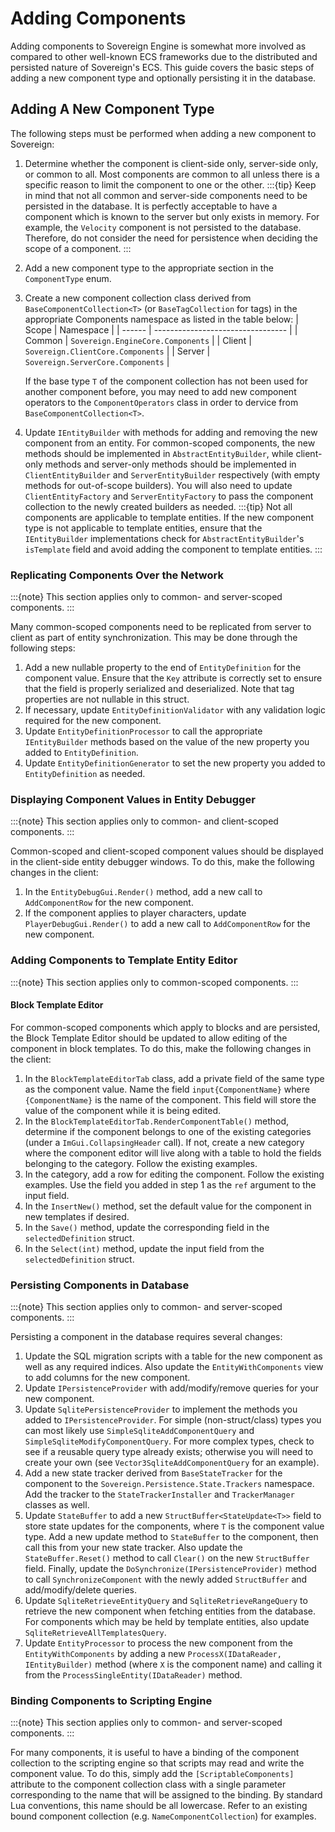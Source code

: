 # Adding Components

Adding components to Sovereign Engine is somewhat more involved as compared to other
well-known ECS frameworks due to the distributed and persisted nature of Sovereign's
ECS. This guide covers the basic steps of adding a new component type and optionally
persisting it in the database.

## Adding A New Component Type

The following steps must be performed when adding a new component to Sovereign:

1. Determine whether the component is client-side only, server-side only, or common
   to all. Most components are common to all unless there is a
   specific reason to limit the component to one or the other.
   :::{tip}
   Keep in mind that not all common and server-side components need to be persisted
   in the database. It is perfectly acceptable to have a component which is known to
   the server but only exists in memory. For example, the `Velocity` component is not
   persisted to the database. Therefore, do not consider the need for persistence when
   deciding the scope of a component.
   :::
2. Add a new component type to the appropriate section in the `ComponentType` enum.
3. Create a new component collection class derived from `BaseComponentCollection<T>`
   (or `BaseTagCollection` for tags)
   in the appropriate Components namespace as listed in the table below:
   | Scope  | Namespace                         |
   | ------ | --------------------------------- |
   | Common | `Sovereign.EngineCore.Components` |
   | Client | `Sovereign.ClientCore.Components` |
   | Server | `Sovereign.ServerCore.Components` |

   If the base type `T` of the component collection has not been used for another
   component before, you may need to add new component operators to the
   `ComponentOperators` class in order to dervice from `BaseComponentCollection<T>`.
4. Update `IEntityBuilder` with methods for adding and removing the new component
   from an entity. For common-scoped components, the new methods should be implemented
   in `AbstractEntityBuilder`, while client-only methods and server-only methods
   should be implemented in `ClientEntityBuilder` and `ServerEntityBuilder`
   respectively (with empty methods for out-of-scope builders). You will also need to
   update `ClientEntityFactory` and `ServerEntityFactory` to pass the component
   collection to the newly created builders as needed.
   :::{tip}
   Not all components are applicable to template entities. If the new component type
   is not applicable to template entities, ensure that the `IEntityBuilder`
   implementations check for `AbstractEntityBuilder`'s `isTemplate` field and avoid
   adding the component to template entities.
   :::

### Replicating Components Over the Network

:::{note}
This section applies only to common- and server-scoped components.
:::

Many common-scoped components need to be replicated from server to client as part
of entity synchronization. This may be done through the following steps:

1. Add a new nullable property to the end of `EntityDefinition` for the component
   value. Ensure that the `Key` attribute is correctly set to ensure that the
   field is properly serialized and deserialized. Note that tag properties are
   not nullable in this struct.
2. If necessary, update `EntityDefinitionValidator` with any validation logic
   required for the new component.
3. Update `EntityDefinitionProcessor` to call the appropriate `IEntityBuilder`
   methods based on the value of the new property you added to `EntityDefinition`.
4. Update `EntityDefinitionGenerator` to set the new property you added to
   `EntityDefinition` as needed.

### Displaying Component Values in Entity Debugger

:::{note}
This section applies only to common- and client-scoped components.
:::

Common-scoped and client-scoped component values should be displayed in the
client-side entity debugger windows. To do this, make the following changes in
the client:

1. In the `EntityDebugGui.Render()` method, add a new call to `AddComponentRow`
   for the new component.
2. If the component applies to player characters, update `PlayerDebugGui.Render()`
   to add a new call to `AddComponentRow` for the new component.

### Adding Components to Template Entity Editor

:::{note}
This section applies only to common-scoped components.
:::

#### Block Template Editor

For common-scoped components which apply to blocks and are persisted, the Block
Template Editor should be updated to allow editing of the component in block templates.
To do this, make the following changes in the client:

1. In the `BlockTemplateEditorTab` class, add a private field of the same type as the
   component value. Name the field `input{ComponentName}` where `{ComponentName}` is the
   name of the component. This field will store the value of the component while it is
   being edited.
2. In the `BlockTemplateEditorTab.RenderComponentTable()` method, determine if the component
   belongs to one of the existing categories (under a `ImGui.CollapsingHeader` call). If not,
   create a new category where the component editor will live along with a table to hold
   the fields belonging to the category. Follow the existing examples.
3. In the category, add a row for editing the component. Follow the existing examples.
   Use the field you added in step 1 as the `ref` argument to the input field.
4. In the `InsertNew()` method, set the default value for the component in new templates
   if desired.
5. In the `Save()` method, update the corresponding field in the `selectedDefinition` struct.
6. In the `Select(int)` method, update the input field from the `selectedDefinition` struct.

### Persisting Components in Database

:::{note}
This section applies only to common- and server-scoped components.
:::

Persisting a component in the database requires several changes:

1. Update the SQL migration scripts with a table for the new component as well as
   any required indices. Also update the `EntityWithComponents` view to add columns
   for the new component.
2. Update `IPersistenceProvider` with add/modify/remove queries for your new
   component.
3. Update `SqlitePersistenceProvider` to implement the methods you added to
   `IPersistenceProvider`. For simple (non-struct/class) types you can most likely
   use `SimpleSqliteAddComponentQuery` and `SimpleSqliteModifyComponentQuery`. For
   more complex types, check to see if a reusable query type already exists; otherwise
   you will need to create your own (see `Vector3SqliteAddComponentQuery` for an
   example).
4. Add a new state tracker derived from `BaseStateTracker` for the component to
   the `Sovereign.Persistence.State.Trackers` namespace. Add the tracker to the
   `StateTrackerInstaller` and `TrackerManager` classes as well.
5. Update `StateBuffer` to add a new `StructBuffer<StateUpdate<T>>` field to store
   state updates for the components, where `T` is the component value type. Add a
   new update method to `StateBuffer` to the component, then call this from your
   new state tracker. Also update the `StateBuffer.Reset()` method to call `Clear()`
   on the new `StructBuffer` field. Finally, update the 
   `DoSynchronize(IPersistenceProvider)` method to call `SynchronizeComponent` with
   the newly added `StructBuffer` and add/modify/delete queries.
6. Update `SqliteRetrieveEntityQuery` and `SqliteRetrieveRangeQuery` to retrieve
   the new component when fetching entities from the database. For components which
   may be held by template entities, also update `SqliteRetrieveAllTemplatesQuery`.
7. Update `EntityProcessor` to process the new component from the 
   `EntityWithComponents` by adding a new `ProcessX(IDataReader, IEntityBuilder)`
   method (where `X` is the component name) and calling it from the
   `ProcessSingleEntity(IDataReader)` method.

### Binding Components to Scripting Engine

:::{note}
This section applies only to common- and server-scoped components.
:::

For many components, it is useful to have a binding of the component collection to
the scripting engine so that scripts may read and write the component value. To do this,
simply add the `[ScriptableComponents]` attribute to the component collection class
with a single parameter corresponding to the name that will be assigned to the binding.
By standard Lua conventions, this name should be all lowercase. Refer to an existing
bound component collection (e.g. `NameComponentCollection`) for examples.
